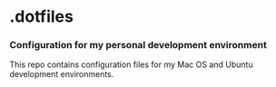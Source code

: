 # .dotfiles

### Configuration for my personal development environment

This repo contains configuration files for my Mac OS and Ubuntu development environments.
